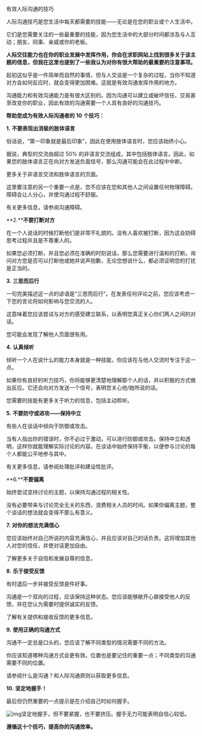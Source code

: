 有效人际沟通的技巧

 

人际沟通技巧是您生活中每天都需要的技能——无论是在您的职业或个人生活中。

它们是您需要关注的一些最重要的技能，因为您生活中的大部分时间都涉及与人互动；朋友、同事、亲戚或你的老板。

**人际交往能力也在你的职业发展中发挥作用，你会在求职网站上找到很多关于该主题的信息，但我在这里也提到了一些我认为对你有很大帮助的最重要的注意事项。**

起初这似乎是一件简单而自然的事情，但与人交谈是一个复杂的过程，当你不知道对方会如何反应时，就会变得更加困难。这就是有效沟通发挥作用的地方。

沟通能力和有效沟通能力是有很大区别的。因为沟通可以建立或破坏信任、交易甚至改变你的职业，因此有效的沟通需要一个人具有良好的沟通技巧。

 

**帮助您成为有效人际沟通者的** **10** **个技巧：**

**1.** **不要表现出消极的肢体语言**

俗话说，“第一印象就是最后印象”，因此在使用肢体语言时，您应该始终小心。

据说，典型的交流由超过 50% 的非语言交流组成，其中包括肢体语言。因此，如果您的肢体语言正在向对方发送负面信号，那么沟通可能会在此过程中中断。

更多关于非语言交流和肢体语言的页面。

这里要注意的另一个重要一点是，您不应该在您和其他人之间设置任何物理障碍。障碍会让人分心，并使沟通过程不舒服。

有关更多信息，请参阅沟通障碍。

**2.****不要打断对方**

在一个人说话的时候打断他们是非常不礼貌的。没有人喜欢被打断，因为这会妨碍思考过程并且是不尊重人的。

如果您必须打断，并且您必须在准确的时刻说话，那么您需要进行温和的打断。询问对方您是否可以打断他或她并说声抱歉，无论您想说什么，都必须证明您的打扰是正当的。

**3.** **三思而后行**

一句完美描述这一点的谚语是“三思而后行”。在发表任何评论之前，您应该考虑一下您的言论将如何影响与您交流的人。

这意味着您应该尝试与对方的感受建立联系，以表明您真正关心你们两人之间的对话。

您可能会发现了解他人页面很有用。

**4.** **认真倾听**

倾听一个人在说什么的能力本身就是一种技能，你应该在与他人交流时专注于这一点。

如果你有良好的听力技巧，你将能够更清楚地理解那个人的话，并以积极的方式做出反应。它还会向对方发送一个信号，表明您关心他/她所说的话。

您需要的技能有更多关于听力的信息，包括主动聆听。

**5.** **不要防守或进攻——保持中立**

有些人在谈话中倾向于防御或攻击。

当有人指出你的错误时，你不必过于激动，可以进行防御或攻击。保持中立和透明，这样你就能理解实际讨论的内容。在谈话中始终保持平衡，以便参与讨论的每个人都能公平地参与其中。

有关更多信息，请参阅处理批评和建设性批评。

**6.****不要偏离**

始终尝试坚持讨论的主题，以保持沟通过程的相关性。

没有必要带来与讨论完全无关的东西，浪费相关人员的时间。如果你偏离主题，整个谈话的想法就会变得不那么有意义。

**7.** **对你的想法充满信心**

您应该始终对自己所说的内容充满信心，并且应该对自己的话负责。这将增加其他人对您的信任，并使对话更加自由。

了解更多关于自信和发展自尊的信息。

**8.** **乐于接受反馈**

有时退后一步并接受反馈是件好事。

沟通是一个双向的过程，应该保持这种状态。您应该能够敞开心扉接受他人的反馈，并在您认为需要时提供诚实的反馈。

了解有关提供和接收反馈的更多信息。

**9.** **使用正确的沟通方式**

沟通不一定总是口头的，您应该了解不同类型的情况需要不同的方法。

你应该知道哪种沟通方式会更有效。位置也是要记住的重要一点；不同类型的沟通需要不同的位置。

请参阅什么是沟通？和人际沟通原则以获取更多信息。

**10.** **坚定地握手！**

最后但仍然重要的一点提示是在介绍自己时如何握手。

![img](file:///C:/Users/SNORLAX/AppData/Local/Temp/msohtmlclip1/01/clip_image003.png)坚定地握手，但不要紧握，也不要挤压。握手无力可能表明自信心较低。

 

**遵循这十个技巧，提高你的沟通效率。**

